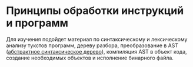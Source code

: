 # Принципы обработки инструкций и программ

Для изучения подойдет материал по синтаксическому и лексическому анализу тукстов программ, дереву разбора, преобразование в AST ([абстрактное синтаксическое дерево](https://ru.wikipedia.org/wiki/Абстрактное_синтаксическое_дерево)), компиляция AST в объект кода, создание необходимых объектов и исполнение бинарного файла.